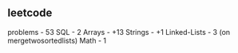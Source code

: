 ## leetcode
problems - 53
SQL - 2
Arrays - +13
Strings - +1
Linked-Lists - 3 (on mergetwosortedlists)
Math - 1